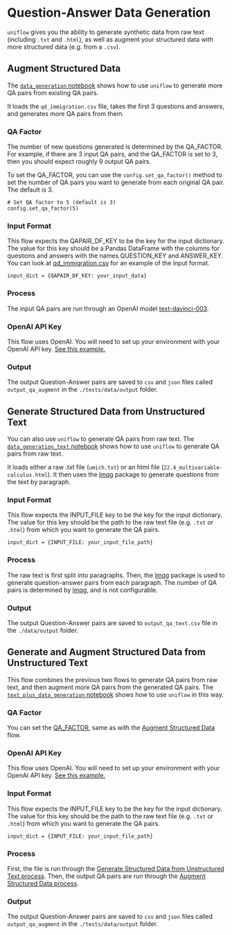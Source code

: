 # Question-Answer Data Generation
`uniflow` gives you the ability to generate synthetic data from raw text (including `.txt` and `.html`), as well as augment your structured data with more structured data (e.g. from a `.csv`).

## Augment Structured Data
The [`data_generation` notebook](data_generation.ipynb) shows how to use `uniflow` to generate more QA pairs from existing QA pairs.

It loads the `qd_immigration.csv` file, takes the first 3 questions and answers, and generates more QA pairs from them.

### QA Factor
The number of new questions generated is determined by the QA_FACTOR. For example, if there are 3 input QA pairs, and the QA_FACTOR is set to 3, then you should expect roughly 9 output QA pairs.

To set the QA_FACTOR, you can use the `config.set_qa_factor()` method to set the number of QA pairs you want to generate from each original QA pair. The default is 3.

```
# Set QA factor to 5 (default is 3)
config.set_qa_factor(5)
```

### Input Format
This flow expects the QAPAIR_DF_KEY to be the key for the input dictionary. The value for this key should be a Pandas DataFrame with the columns for questions and answers with the names QUESTION_KEY and ANSWER_KEY. You can look at [qd_immigration.csv](data/raw_input/qd_immigration.csv) for an example of the input format.

```
input_dict = {QAPAIR_DF_KEY: your_input_data}
```
### Process
The input QA pairs are run through an OpenAI model [text-davinci-003](https://platform.openai.com/docs/models/gpt-3-5).

### OpenAI API Key
This flow uses OpenAI. You will need to set up your environment with your OpenAI API key. [See this example.](../../README.md#api-keys)

### Output
The output Question-Answer pairs are saved to `csv` and `json` files called `output_qa_augment` in the `./tests/data/output` folder.

## Generate Structured Data from Unstructured Text
You can also use `uniflow` to generate QA pairs from raw text. The [`data_generation_text` notebook](data_generation_text.ipynb) shows how to use `uniflow` to generate QA pairs from raw text.

It loads either a raw .txt file (`umich.txt`) or an html file (`22.4_multivariable-calculus.html`). It then uses the [lmqg](https://huggingface.co/lmqg) package to generate questions from the text by paragraph.

### Input Format
This flow expects the INPUT_FILE key to be the key for the input dictionary. The value for this key should be the path to the raw text file (e.g. `.txt` or `.html`) from which you want to generate the QA pairs.

```
input_dict = {INPUT_FILE: your_input_file_path}
```

### Process
The raw text is first split into paragraphs. Then, the [lmqg](https://huggingface.co/lmqg) package is used to generate question-answer pairs from each paragraph. The number of QA pairs is determined by [lmqg](https://huggingface.co/lmqg), and is not configurable.

### Output
The output Question-Answer pairs are saved to `output_qa_text.csv` file in the `./data/output` folder.

## Generate and Augment Structured Data from Unstructured Text
This flow combines the previous two flows to generate QA pairs from raw text, and then augment more QA pairs from the generated QA pairs. The [`text_plus_data_generation` notebook](text_plus_data_generation.ipynb) shows how to use `uniflow` in this way.

### QA Factor
You can set the [QA_FACTOR](#qa-factor), same as with the [Augment Structured Data](#augment-structured-data) flow.

### OpenAI API Key
This flow uses OpenAI. You will need to set up your environment with your OpenAI API key. [See this example.](../../README.md#api-keys)

### Input Format
This flow expects the INPUT_FILE key to be the key for the input dictionary. The value for this key should be the path to the raw text file (e.g. `.txt` or `.html`) from which you want to generate the QA pairs.

```
input_dict = {INPUT_FILE: your_input_file_path}
```

### Process
First, the file is run through the [Generate Structured Data from Unstructured Text process](#process-1). Then, the output QA pairs are run through the [Augment Structured Data process](#process).

### Output
The output Question-Answer pairs are saved to `csv` and `json` files called `output_qa_augment` in the `./tests/data/output` folder.

